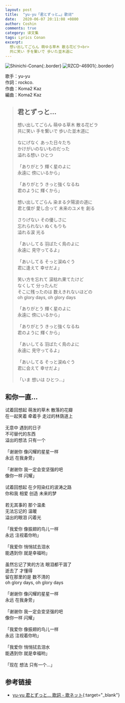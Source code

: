 ```yaml
---
layout: post
title:  "yu-yu「君とずっと…」歌词"
date:   2020-06-07 20:11:08 +0800
author: Coshin
comments: true
category: 译文集
tags: Lyrics Conan
excerpt:
  想い出してごらん 萌ゆる草木 散る花ビラ<br>
  共に笑い 手を繋いで 歩いた並木道に
---
```

![Shinichi-Conan](https://is4-ssl.mzstatic.com/image/thumb/Music/v4/b2/f7/a8/b2f7a84f-becf-fe06-1a2f-74ff6d767a30/source/600x600bb.jpg){:.border}
![RZCD-46901](https://www.generasia.com/w/images/a/ac/Kimi_to_Zutto.jpg){:.border}

歌手：yu-yu<br>
作詞：rockco.<br>
作曲：Koma2 Kaz<br>
編曲：Koma2 Kaz

<blockquote class="original">
  <h2>君とずっと…</h2>
  <p>
    想い出してごらん 萌ゆる草木 散る花ビラ<br>
    共に笑い 手を繋いで 歩いた並木道に<br>
    <br>
    なにげなく あった日々たち<br>
    かけがいのないものだった<br>
    溢れる想い ひとつ<br>
    <br>
    「ありがとう 輝く星のよに<br>
    永遠に 傍にいるから」<br>
    <br>
    「ありがとう きっと強くなるね<br>
    君のように 輝くから」<br>
    <br>
    想い出してごらん 染まる夕陽波の道に<br>
    君と僕が 愛し合って 未来のユメを 創る<br>
    <br>
    さりげない その優しさに<br>
    忘れられない ぬくもりも<br>
    溢れる涙 光る<br>
    <br>
    「あいしてる 羽ばたく鳥のよに<br>
    永遠に 見守ってるよ」<br>
    <br>
    「あいしてる そっと涙ぬぐう<br>
    君に逢えて 幸せだよ」<br>
    <br>
    笑い方を忘れて 涙枯れ果てたけど<br>
    なくして 分ったんだ<br>
    そこに残ったのは 数えきれないほどの<br>
    oh glory days, oh glory days<br>
    <br>
    「ありがとう 輝く星のよに<br>
    永遠に 傍にいるから」<br>
    <br>
    「ありがとう きっと強くなるね<br>
    君のように 輝くから」<br>
    <br>
    「あいしてる 羽ばたく鳥のよに<br>
    永遠に 見守ってるよ」<br>
    <br>
    「あいしてる そっと涙ぬぐう<br>
    君に会えて 幸せだよ」<br>
    <br>
    「いま 想いは ひとつ…」
  </p>
</blockquote>

<div class="translation">
  <h2>和你一直…</h2>
  <p>
    试着回想起 萌发的草木 散落的花瓣<br>
    在一起笑着 牵着手 走过的林荫道上<br>
    <br>
    无意中 遇到的日子<br>
    不可替代的东西<br>
    溢出的想法 只有一个<br>
    <br>
    「谢谢你 像闪耀的星星一样<br>
    永远 在我身旁」<br>
    <br>
    「谢谢你 我一定会变坚强的吧<br>
    像你一样 闪耀」<br>
    <br>
    试着回想起 在夕阳染红的波涛之路<br>
    你和我 相爱 创造 未来的梦<br>
    <br>
    若无其事的 那个温柔<br>
    无法忘记的 温暖<br>
    溢出的眼泪 闪着光<br>
    <br>
    「我爱你 像振翅的鸟儿一样<br>
    永远 注视着你哟」<br>
    <br>
    「我爱你 悄悄拭去泪水<br>
    能遇到你 就是幸福哟」<br>
    <br>
    虽然忘记了笑的方法 眼泪都干涸了<br>
    逝去了 才懂得<br>
    留在那里的是 数不清的<br>
    oh glory days, oh glory days<br>
    <br>
    「谢谢你 像闪耀的星星一样<br>
    永远 在我身旁」<br>
    <br>
    「谢谢你 我一定会变坚强的吧<br>
    像你一样 闪耀」<br>
    <br>
    「我爱你 像振翅的鸟儿一样<br>
    永远 注视着你哟」<br>
    <br>
    「我爱你 悄悄拭去泪水<br>
    能遇到你 就是幸福哟」<br>
    <br>
    「现在 想法 只有一个…」
  </p>
</div>

## 参考链接

* [yu-yu 君とずっと… 歌詞 - 歌ネット](https://www.uta-net.com/song/117551/){:target="_blank"}
